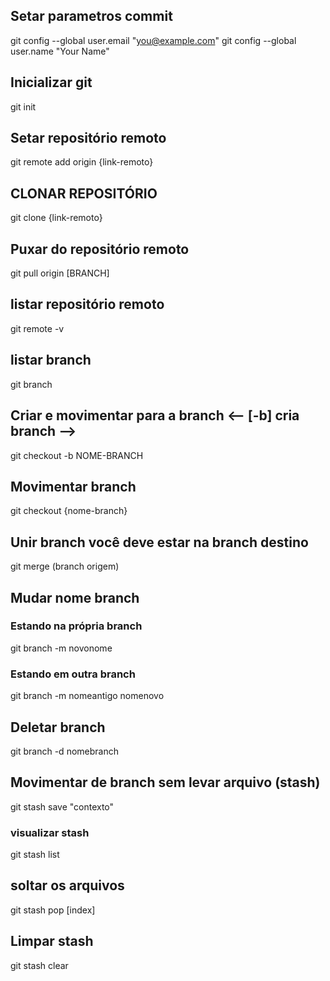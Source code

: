 ## Setar parametros commit
git config --global user.email "you@example.com"
git config --global user.name "Your Name"
## Inicializar git
git init
## Setar repositório remoto
git remote add origin {link-remoto}
## CLONAR REPOSITÓRIO
git clone {link-remoto}
## Puxar do repositório remoto
git pull origin [BRANCH]
## listar repositório remoto
git remote -v
## listar branch
git branch
## Criar e movimentar para a branch <-- [-b] cria branch -->
git checkout -b NOME-BRANCH
## Movimentar branch
git checkout {nome-branch}
## Unir branch você deve estar na branch destino
git merge (branch origem)
## Mudar nome branch
### Estando na própria branch
git branch -m novonome
### Estando em outra branch
git branch -m nomeantigo nomenovo
## Deletar branch
git branch -d nomebranch
## Movimentar de branch sem levar arquivo (stash)
git stash save "contexto"
### visualizar stash
git stash list
## soltar os arquivos
git stash pop [index]
## Limpar stash
git stash clear
